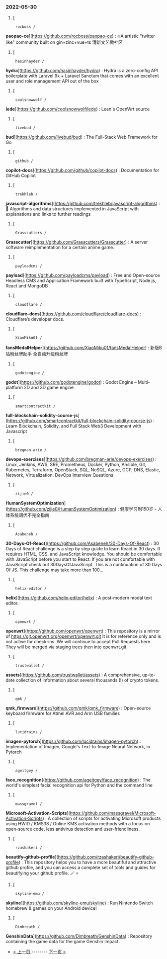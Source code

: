 ### 2022-05-30 
1. [
    

        rocboss /
**paopao-ce**](https://github.com/rocboss/paopao-ce) : 🔥A artistic "twitter like" community built on gin+zinc+vue+ts 清新文艺微社区
1. [
    

        hasinhayder /
**hydra**](https://github.com/hasinhayder/hydra) : Hydra is a zero-config API boilerplate with Laravel 9x + Laravel Sanctum that comes with an excellent user and role management API out of the box
1. [
    

        coolsnowwolf /
**lede**](https://github.com/coolsnowwolf/lede) : Lean's OpenWrt source
1. [
    

        livebud /
**bud**](https://github.com/livebud/bud) : The Full-Stack Web Framework for Go
1. [
    

        github /
**copilot-docs**](https://github.com/github/copilot-docs) : Documentation for GitHub Copilot
1. [
    

        trekhleb /
**javascript-algorithms**](https://github.com/trekhleb/javascript-algorithms) : 📝 Algorithms and data structures implemented in JavaScript with explanations and links to further readings
1. [
    

        Grasscutters /
**Grasscutter**](https://github.com/Grasscutters/Grasscutter) : A server software reimplementation for a certain anime game.
1. [
    

        payloadcms /
**payload**](https://github.com/payloadcms/payload) : Free and Open-source Headless CMS and Application Framework built with TypeScript, Node.js, React and MongoDB
1. [
    

        cloudflare /
**cloudflare-docs**](https://github.com/cloudflare/cloudflare-docs) : Cloudflare’s developer docs.
1. [
    

        XiaoMiku01 /
**fansMedalHelper**](https://github.com/XiaoMiku01/fansMedalHelper) : 新版B站粉丝牌助手 全自动升级粉丝牌
1. [
    

        godotengine /
**godot**](https://github.com/godotengine/godot) : Godot Engine – Multi-platform 2D and 3D game engine
1. [
    

        smartcontractkit /
**full-blockchain-solidity-course-js**](https://github.com/smartcontractkit/full-blockchain-solidity-course-js) : Learn Blockchain, Solidity, and Full Stack Web3 Development with Javascript
1. [
    

        bregman-arie /
**devops-exercises**](https://github.com/bregman-arie/devops-exercises) : Linux, Jenkins, AWS, SRE, Prometheus, Docker, Python, Ansible, Git, Kubernetes, Terraform, OpenStack, SQL, NoSQL, Azure, GCP, DNS, Elastic, Network, Virtualization. DevOps Interview Questions
1. [
    

        zijie0 /
**HumanSystemOptimization**](https://github.com/zijie0/HumanSystemOptimization) : 健康学习到150岁 - 人体系统调优不完全指南
1. [
    

        Asabeneh /
**30-Days-Of-React**](https://github.com/Asabeneh/30-Days-Of-React) : 30 Days of React challenge is a step by step guide to learn React in 30 days. It requires HTML, CSS, and JavaScript knowledge. You should be comfortable with JavaScript before you start to React. If you are not comfortable with JavaScript check out 30DaysOfJavaScript. This is a continuation of 30 Days Of JS. This challenge may take more than 100…
1. [
    

        helix-editor /
**helix**](https://github.com/helix-editor/helix) : A post-modern modal text editor.
1. [
    

        openwrt /
**openwrt**](https://github.com/openwrt/openwrt) : This repository is a mirror of https://git.openwrt.org/openwrt/openwrt.git It is for reference only and is not active for check-ins. We will continue to accept Pull Requests here. They will be merged via staging trees then into openwrt.git.
1. [
    

        trustwallet /
**assets**](https://github.com/trustwallet/assets) : A comprehensive, up-to-date collection of information about several thousands (!) of crypto tokens.
1. [
    

        qmk /
**qmk_firmware**](https://github.com/qmk/qmk_firmware) : Open-source keyboard firmware for Atmel AVR and Arm USB families
1. [
    

        lucidrains /
**imagen-pytorch**](https://github.com/lucidrains/imagen-pytorch) : Implementation of Imagen, Google's Text-to-Image Neural Network, in Pytorch
1. [
    

        ageitgey /
**face_recognition**](https://github.com/ageitgey/face_recognition) : The world's simplest facial recognition api for Python and the command line
1. [
    

        massgravel /
**Microsoft-Activation-Scripts**](https://github.com/massgravel/Microsoft-Activation-Scripts) : A collection of scripts for activating Microsoft products using HWID / KMS38 / Online KMS activation methods with a focus on open-source code, less antivirus detection and user-friendliness.
1. [
    

        rzashakeri /
**beautify-github-profile**](https://github.com/rzashakeri/beautify-github-profile) : This repository helps you to have a more beautiful and attractive github profile, and you can access a complete set of tools and guides for beautifying your github profile. 🪄 ⭐
1. [
    

        skyline-emu /
**skyline**](https://github.com/skyline-emu/skyline) : Run Nintendo Switch homebrew & games on your Android device!
1. [
    

        Dimbreath /
**GenshinData**](https://github.com/Dimbreath/GenshinData) : Repository containing the game data for the game Genshin Impact. 

- [ < 上一页 ](https://github.com/able8/github-trending-daily-record/blob/master/2022-05-29.md) -------- [ 下一页 > ](https://github.com/able8/github-trending-daily-record/blob/master/2022-05-31.md)